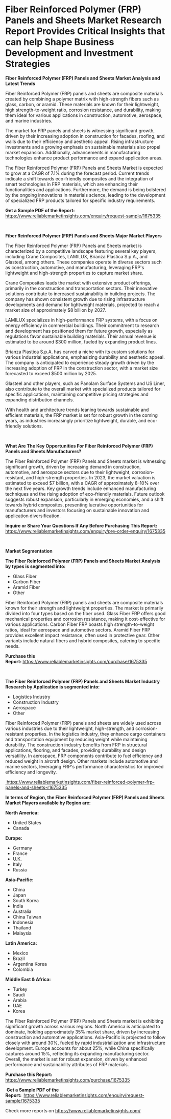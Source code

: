 <p><h1>Fiber Reinforced Polymer (FRP) Panels and Sheets Market Research Report Provides Critical Insights that can help Shape Business Development and Investment Strategies</h1></p><p><strong>Fiber Reinforced Polymer (FRP) Panels and Sheets Market Analysis and Latest Trends</strong></p>
<p><p>Fiber Reinforced Polymer (FRP) panels and sheets are composite materials created by combining a polymer matrix with high-strength fibers such as glass, carbon, or aramid. These materials are known for their lightweight, high strength-to-weight ratio, corrosion resistance, and durability, making them ideal for various applications in construction, automotive, aerospace, and marine industries. </p><p>The market for FRP panels and sheets is witnessing significant growth, driven by their increasing adoption in construction for facades, roofing, and walls due to their efficiency and aesthetic appeal. Rising infrastructure investments and a growing emphasis on sustainable materials also propel market expansion. Additionally, advancements in manufacturing technologies enhance product performance and expand application areas.</p><p>The Fiber Reinforced Polymer (FRP) Panels and Sheets Market is expected to grow at a CAGR of 7.1% during the forecast period. Current trends indicate a shift towards eco-friendly composites and the integration of smart technologies in FRP materials, which are enhancing their functionalities and applications. Furthermore, the demand is being bolstered by the ongoing innovations in materials science, leading to the development of specialized FRP products tailored for specific industry requirements.</p></p>
<p><strong>Get a Sample PDF of the Report:&nbsp;</strong> <a href="https://www.reliablemarketinsights.com/enquiry/request-sample/1675335?utm_campaign=2177&utm_medium=2&utm_source=Github&utm_content=ia&utm_term=25032025&utm_id=fiber-reinforced-polymer-frp-panels-and-sheets">https://www.reliablemarketinsights.com/enquiry/request-sample/1675335</a></p>
<p>&nbsp;</p>
<p><strong>Fiber Reinforced Polymer (FRP) Panels and Sheets Major Market Players</strong></p>
<p><p>The Fiber Reinforced Polymer (FRP) Panels and Sheets market is characterized by a competitive landscape featuring several key players, including Crane Composites, LAMILUX, Brianza Plastica S.p.A., and Glasteel, among others. These companies operate in diverse sectors such as construction, automotive, and manufacturing, leveraging FRP's lightweight and high-strength properties to capture market share.</p><p>Crane Composites leads the market with extensive product offerings, primarily in the construction and transportation sectors. Their innovative solutions contribute to increased sustainability in building projects. The company has shown consistent growth due to rising infrastructure developments and demand for lightweight materials, projected to reach a market size of approximately $8 billion by 2027.</p><p>LAMILUX specializes in high-performance FRP systems, with a focus on energy efficiency in commercial buildings. Their commitment to research and development has positioned them for future growth, especially as regulations favor sustainable building materials. Their annual revenue is estimated to be around $300 million, fueled by expanding product lines.</p><p>Brianza Plastica S.p.A. has carved a niche with its custom solutions for various industrial applications, emphasizing durability and aesthetic appeal. The company is anticipated to experience steady growth driven by the increasing adoption of FRP in the construction sector, with a market size forecasted to exceed $500 million by 2025.</p><p>Glasteel and other players, such as Panolam Surface Systems and US Liner, also contribute to the overall market with specialized products tailored for specific applications, maintaining competitive pricing strategies and expanding distribution channels.</p><p>With health and architecture trends leaning towards sustainable and efficient materials, the FRP market is set for robust growth in the coming years, as industries increasingly prioritize lightweight, durable, and eco-friendly solutions.</p></p>
<p>&nbsp;</p>
<p><strong>What Are The Key Opportunities For Fiber Reinforced Polymer (FRP) Panels and Sheets Manufacturers?</strong></p>
<p><p>The Fiber Reinforced Polymer (FRP) Panels and Sheets market is witnessing significant growth, driven by increasing demand in construction, automotive, and aerospace sectors due to their lightweight, corrosion-resistant, and high-strength properties. In 2023, the market valuation is estimated to exceed $7 billion, with a CAGR of approximately 8-10% over the next five years. Key growth trends include enhanced manufacturing techniques and the rising adoption of eco-friendly materials. Future outlook suggests robust expansion, particularly in emerging economies, and a shift towards hybrid composites, presenting lucrative opportunities for manufacturers and investors focusing on sustainable innovation and application diversification.</p></p>
<p><strong>Inquire or Share Your Questions If Any Before Purchasing This Report:</strong> <a href="https://www.reliablemarketinsights.com/enquiry/pre-order-enquiry/1675335?utm_campaign=2177&utm_medium=2&utm_source=Github&utm_content=ia&utm_term=25032025&utm_id=fiber-reinforced-polymer-frp-panels-and-sheets">https://www.reliablemarketinsights.com/enquiry/pre-order-enquiry/1675335</a></p>
<p>&nbsp;</p>
<p><strong>Market Segmentation</strong></p>
<p><strong>The Fiber Reinforced Polymer (FRP) Panels and Sheets Market Analysis by types is segmented into:</strong></p>
<p><ul><li>Glass Fiber</li><li>Carbon Fiber</li><li>Aramid Fiber</li><li>Other</li></ul></p>
<p><p>Fiber Reinforced Polymer (FRP) panels and sheets are composite materials known for their strength and lightweight properties. The market is primarily divided into four types based on the fiber used. Glass Fiber FRP offers good mechanical properties and corrosion resistance, making it cost-effective for various applications. Carbon Fiber FRP boasts high strength-to-weight ratios, ideal for aerospace and automotive sectors. Aramid Fiber FRP provides excellent impact resistance, often used in protective gear. Other variants include natural fibers and hybrid composites, catering to specific needs.</p></p>
<p><strong>Purchase this Report:&nbsp;</strong><a href="https://www.reliablemarketinsights.com/purchase/1675335?utm_campaign=2177&utm_medium=2&utm_source=Github&utm_content=ia&utm_term=25032025&utm_id=fiber-reinforced-polymer-frp-panels-and-sheets">https://www.reliablemarketinsights.com/purchase/1675335</a></p>
<p>&nbsp;</p>
<p><strong>The Fiber Reinforced Polymer (FRP) Panels and Sheets Market Industry Research by Application is segmented into:</strong></p>
<p><ul><li>Logistics Industry</li><li>Construction Industry</li><li>Aerospace</li><li>Other</li></ul></p>
<p><p>Fiber Reinforced Polymer (FRP) panels and sheets are widely used across various industries due to their lightweight, high-strength, and corrosion-resistant properties. In the logistics industry, they enhance cargo containers and transportation equipment by reducing weight while maintaining durability. The construction industry benefits from FRP in structural applications, flooring, and facades, providing durability and design versatility. In aerospace, FRP components contribute to fuel efficiency and reduced weight in aircraft design. Other markets include automotive and marine sectors, leveraging FRP's performance characteristics for improved efficiency and longevity.</p></p>
<p><a href="https://www.reliablemarketinsights.com/fiber-reinforced-polymer-frp-panels-and-sheets-r1675335?utm_campaign=2177&utm_medium=2&utm_source=Github&utm_content=ia&utm_term=25032025&utm_id=fiber-reinforced-polymer-frp-panels-and-sheets">&nbsp;https://www.reliablemarketinsights.com/fiber-reinforced-polymer-frp-panels-and-sheets-r1675335</a></p>
<p><strong>In terms of Region, the Fiber Reinforced Polymer (FRP) Panels and Sheets Market Players available by Region are:</strong></p>
<p>
    <p> <strong> North America: </strong>
        <ul>
            <li>United States</li>
            <li>Canada</li>
        </ul>
        </p> 
    <p> <strong> Europe: </strong>
        <ul>
            <li>Germany</li>
            <li>France</li>
            <li>U.K.</li>
            <li>Italy</li>
            <li>Russia</li>
        </ul>
        </p> 
    <p> <strong> Asia-Pacific: </strong>
        <ul>
            <li>China</li>
            <li>Japan</li>
            <li>South Korea</li>
            <li>India</li>
            <li>Australia</li>
            <li>China Taiwan</li>
            <li>Indonesia</li>
            <li>Thailand</li>
            <li>Malaysia</li>
        </ul>
        </p> 
    <p> <strong> Latin America: </strong>
        <ul>
            <li>Mexico</li>
            <li>Brazil</li>
            <li>Argentina Korea</li>
            <li>Colombia</li>
        </ul>
        </p> 
    <p> <strong> Middle East & Africa: </strong>
        <ul>
            <li>Turkey</li>
            <li>Saudi</li>
            <li>Arabia</li>
            <li>UAE</li>
            <li>Korea</li>
        </ul>
    </p>
    </p>
<p><p>The Fiber Reinforced Polymer (FRP) Panels and Sheets market is exhibiting significant growth across various regions. North America is anticipated to dominate, holding approximately 35% market share, driven by increasing construction and automotive applications. Asia-Pacific is projected to follow closely with around 30%, fueled by rapid industrialization and infrastructure development. Europe accounts for about 25%, while China specifically captures around 15%, reflecting its expanding manufacturing sector. Overall, the market is set for robust expansion, driven by enhanced performance and sustainability attributes of FRP materials.</p></p>
<p><strong>Purchase this Report: </strong><a href="https://www.reliablemarketinsights.com/purchase/1675335?utm_campaign=2177&utm_medium=2&utm_source=Github&utm_content=ia&utm_term=25032025&utm_id=fiber-reinforced-polymer-frp-panels-and-sheets">https://www.reliablemarketinsights.com/purchase/1675335</a></p>
<p>&nbsp;<strong>Get a Sample PDF of the Report:&nbsp;&nbsp;</strong><a href="https://www.reliablemarketinsights.com/enquiry/request-sample/1675335?utm_campaign=2177&utm_medium=2&utm_source=Github&utm_content=ia&utm_term=25032025&utm_id=fiber-reinforced-polymer-frp-panels-and-sheets">https://www.reliablemarketinsights.com/enquiry/request-sample/1675335</a></p>
<p><strong></strong></p>
<p>Check more reports on <a href="https://www.reliablemarketinsights.com/?utm_campaign=2177&utm_medium=2&utm_source=Github&utm_content=ia&utm_term=25032025&utm_id=fiber-reinforced-polymer-frp-panels-and-sheets">https://www.reliablemarketinsights.com/</a></p>